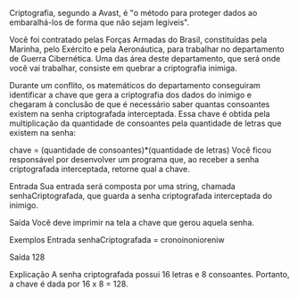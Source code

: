 Criptografia, segundo a Avast, é "o método para proteger dados ao embaralhá-los de forma que não sejam legíveis".

Você foi contratado pelas Forças Armadas do Brasil, constituídas pela Marinha, pelo Exército e pela Aeronáutica, para trabalhar no departamento de Guerra Cibernética. Uma das área deste departamento, que será onde você vai trabalhar, consiste em quebrar a criptografia inimiga.

Durante um conflito, os matemáticos do departamento conseguiram identificar a chave que gera a criptografia dos dados do inimigo e chegaram à conclusão de que é necessário saber quantas consoantes existem na senha criptografada interceptada. Essa chave é obtida pela multiplicação da quantidade de consoantes pela quantidade de letras que existem na senha:

chave = (quantidade de consoantes)*(quantidade de letras)
Você ficou responsável por desenvolver um programa que, ao receber a senha criptografada interceptada, retorne qual a chave.

Entrada
Sua entrada será composta por uma string, chamada senhaCriptografada, que guarda a senha criptografada interceptada do inimigo.

Saída
Você deve imprimir na tela a chave que gerou aquela senha.

Exemplos
Entrada
senhaCriptografada = cronoinonioreniw

Saída
128

Explicação
A senha criptografada possui 16 letras e 8 consoantes. Portanto, a chave é dada por 16 x 8 = 128.


